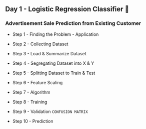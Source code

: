 ## Day 1 - Logistic Regression Classifier 🚗

### Advertisement  Sale Prediction from Existing Customer 
 
- Step 1 - Finding the Problem - Application

- Step 2 - Collecting Dataset

- Step 3 - Load & Summarize Dataset

- Step 4 - Segregating Dataset into X & Y

- Step 5 - Splitting Dataset to Train & Test

- Step 6 - Feature Scaling

- Step 7 - Algorithm

- Step 8 - Training

- Step 9 - Validation ```CONFUSION MATRIX```

- Step 10 - Prediction


